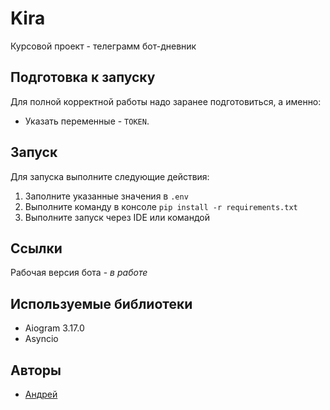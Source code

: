 # Kira
Курсовой проект - телеграмм бот-дневник

## Подготовка к запуску
Для полной корректной работы надо заранее подготовиться, а именно:
- Указать переменные - `TOKEN`.

## Запуск
Для запуска выполните следующие действия:

1. Заполните указанные значения в `.env`
2. Выполните команду в консоле `pip install -r requirements.txt`
3. Выполните запуск через IDE или командой

## Ссылки
Рабочая версия бота - _в работе_

## Используемые библиотеки
- Aiogram 3.17.0
- Asyncio


## Авторы
- [Андрей](https://github.com/wearefearlessss)
